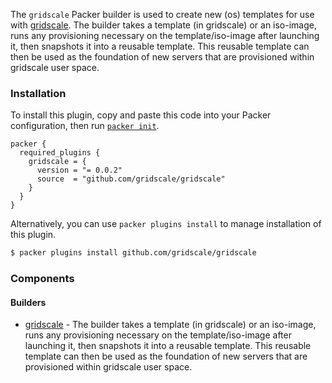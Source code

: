 The `gridscale` Packer builder is used to create new (os) templates for use with [gridscale](https://www.gridscale.io/). The builder takes a template (in gridscale) or an iso-image, runs any provisioning necessary on the template/iso-image after launching it, then snapshots it into a reusable template. This reusable template can then be used as the foundation of new servers that are provisioned within gridscale user space.

### Installation

To install this plugin, copy and paste this code into your Packer configuration, then run [`packer init`](https://www.packer.io/docs/commands/init).

```hcl
packer {
  required_plugins {
    gridscale = {
      version = "= 0.0.2"
      source  = "github.com/gridscale/gridscale"
    }
  }
}
```

Alternatively, you can use `packer plugins install` to manage installation of this plugin.

```sh
$ packer plugins install github.com/gridscale/gridscale
```


### Components

#### Builders

- [gridscale](/packer/integrations/gridscale/gridscale/latest/components/builder/gridscale) - The builder takes a template (in gridscale) or an iso-image, runs any provisioning necessary on the template/iso-image after launching it, then snapshots it into a reusable template. This reusable template can then be used as the foundation of new servers that are provisioned within gridscale user space.
